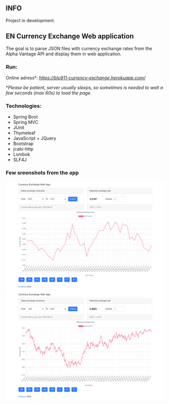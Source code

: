## INFO
Project in development.

## EN Currency Exchange Web application
The goal is to parse JSON files with currency exchange rates from the Alpha Vantage API and display them in web application.

### Run:
Online adress*: *https://blu911-currency-exchange.herokuapp.com/*

**Please be patient, server usually sleeps, so sometimes is needed to wait a few seconds (max 60s) to load the page.*

### Technologies:
* Spring Boot
* Spring MVC
* JUnit
* Thymeleaf
* JavaScript + JQuery
* Bootstrap
* jcabi-http
* Lombok
* SLF4J

### Few sreenshots from the app

![EUR_PLN](screens/currency1.png)
![USD_EUR](screens/currency2.png)
